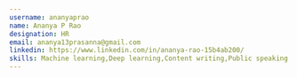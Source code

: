 ```yaml
---
username: ananyaprao
name: Ananya P Rao
designation: HR
email: ananya13prasanna@gmail.com
linkedin: https://www.linkedin.com/in/ananya-rao-15b4ab200/
skills: Machine learning,Deep learning,Content writing,Public speaking
---
```

